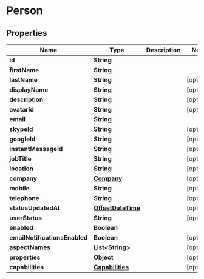 # Person

## Properties
Name | Type | Description | Notes
------------ | ------------- | ------------- | -------------
**id** | **String** |  | 
**firstName** | **String** |  | 
**lastName** | **String** |  |  [optional]
**displayName** | **String** |  |  [optional]
**description** | **String** |  |  [optional]
**avatarId** | **String** |  |  [optional]
**email** | **String** |  | 
**skypeId** | **String** |  |  [optional]
**googleId** | **String** |  |  [optional]
**instantMessageId** | **String** |  |  [optional]
**jobTitle** | **String** |  |  [optional]
**location** | **String** |  |  [optional]
**company** | [**Company**](Company.md) |  |  [optional]
**mobile** | **String** |  |  [optional]
**telephone** | **String** |  |  [optional]
**statusUpdatedAt** | [**OffsetDateTime**](OffsetDateTime.md) |  |  [optional]
**userStatus** | **String** |  |  [optional]
**enabled** | **Boolean** |  | 
**emailNotificationsEnabled** | **Boolean** |  |  [optional]
**aspectNames** | **List&lt;String&gt;** |  |  [optional]
**properties** | **Object** |  |  [optional]
**capabilities** | [**Capabilities**](Capabilities.md) |  |  [optional]
